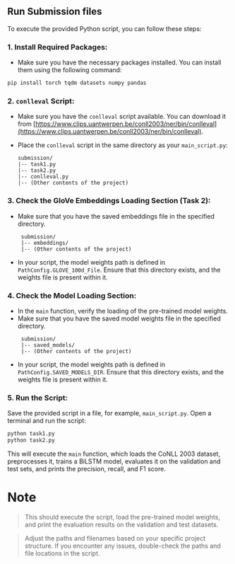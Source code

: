 ## Run Submission files

To execute the provided Python script, you can follow these steps:

### 1. **Install Required Packages:**
   
   - Make sure you have the necessary packages installed. You can install them using the following command:

   ```bash
   pip install torch tqdm datasets numpy pandas
   ```

### 2. `conlleval` Script:

- Make sure you have the `conlleval` script available. You can download it from [https://www.clips.uantwerpen.be/conll2003/ner/bin/conlleval](https://www.clips.uantwerpen.be/conll2003/ner/bin/conlleval).

- Place the `conlleval` script in the same directory as your `main_script.py`:

    ```plaintext
    submission/
    |-- task1.py
    |-- task2.py
    |-- conlleval.py
    |-- (Other contents of the project)
    ```

### 3. **Check the GloVe Embeddings Loading Section (Task 2):**
- Make sure that you have the saved embeddings file in the specified directory. 
   ```plaintext
    submission/
    |-- embeddings/
    |-- (Other contents of the project)
    ```
- In your script, the model weights path is defined in `PathConfig.GLOVE_100d_File`. Ensure that this directory exists, and the weights file is present within it.

### 4. **Check the Model Loading Section:**
- In the `main` function, verify the loading of the pre-trained model weights.
- Make sure that you have the saved model weights file in the specified directory. 
   ```plaintext
    submission/
    |-- saved_models/
    |-- (Other contents of the project)
    ```
- In your script, the model weights path is defined in `PathConfig.SAVED_MODELS_DIR`. Ensure that this directory exists, and the weights file is present within it.

### 5. **Run the Script:**
   Save the provided script in a file, for example, `main_script.py`. Open a terminal and run the script:

   ```bash
   python task1.py
   python task2.py
   ```

   This will execute the `main` function, which loads the CoNLL 2003 dataset, preprocesses it, trains a BiLSTM model, evaluates it on the validation and test sets, and prints the precision, recall, and F1 score.


# Note
> This should execute the script, load the pre-trained model weights, and print the evaluation results on the validation and test datasets.

> Adjust the paths and filenames based on your specific project structure. If you encounter any issues, double-check the paths and file locations in the script.